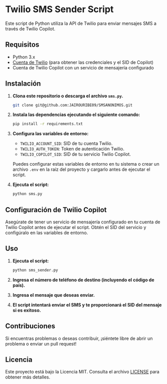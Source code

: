 # Twilio SMS Sender Script

Este script de Python utiliza la API de Twilio para enviar mensajes SMS a través de Twilio Copilot.

## Requisitos

- Python 3.x
- [Cuenta de Twilio](https://www.twilio.com/) (para obtener las credenciales y el SID de Copilot)
- Cuenta de Twilio Copilot con un servicio de mensajería configurado

## Instalación

1. **Clona este repositorio o descarga el archivo `sms.py`.**

    ```bash
    git clone git@github.com:JAIROURIBE09/SMSANONIMOS.git
    ```

2. **Instala las dependencias ejecutando el siguiente comando:**

    ```bash
    pip install -r requirements.txt
    ```

3. **Configura las variables de entorno:**

    - `TWILIO_ACCOUNT_SID`: SID de tu cuenta Twilio.
    - `TWILIO_AUTH_TOKEN`: Token de autenticación Twilio.
    - `TWILIO_COPILOT_SID`: SID de tu servicio Twilio Copilot.

    Puedes configurar estas variables de entorno en tu sistema o crear un archivo `.env` en la raíz del proyecto y cargarlo antes de ejecutar el script.

4. **Ejecuta el script:**

    ```bash
    python sms.py
    ```

## Configuración de Twilio Copilot

Asegúrate de tener un servicio de mensajería configurado en tu cuenta de Twilio Copilot antes de ejecutar el script. Obtén el SID del servicio y configúralo en las variables de entorno.

## Uso

1. **Ejecuta el script:**

    ```bash
    python sms_sender.py
    ```

2. **Ingresa el número de teléfono de destino (incluyendo el código de país).**
3. **Ingresa el mensaje que deseas enviar.**
4. **El script intentará enviar el SMS y te proporcionará el SID del mensaje si es exitoso.**

## Contribuciones

Si encuentras problemas o deseas contribuir, ¡siéntete libre de abrir un problema o enviar un pull request!

## Licencia

Este proyecto está bajo la Licencia MIT. Consulta el archivo [LICENSE](LICENSE) para obtener más detalles.
